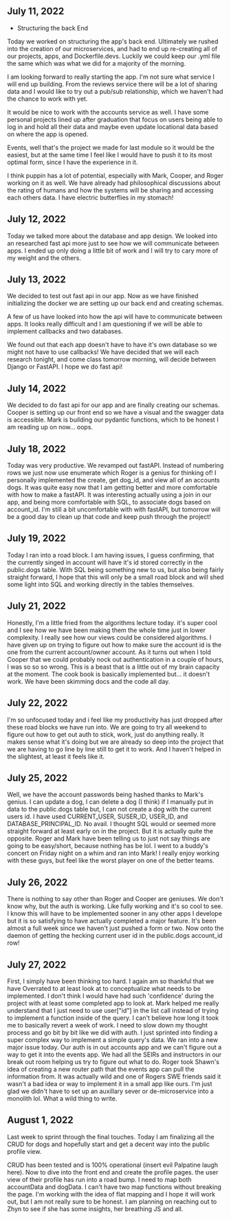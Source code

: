 ## July 11, 2022

* Structuring the back End

Today we worked on structuring the app's back end. Ultimately we rushed into the creation of our microservices, and had to end up re-creating all of our projects, apps, and Dockerfile.devs. Luckily we could keep our .yml file the same which was what we did for a majority of the morning. 

I am looking forward to really starting the app. I'm not sure what service I will end up building. From the reviews service there will be a lot of sharing data and I would like to try out a pub/sub relationship, which we haven't had the chance to work with yet. 

It would be nice to work with the accounts service as well. I have some personal projects lined up after graduation that focus on users being able to log in and hold all their data and maybe even update locational data based on where the app is opened. 

Events, well that's the project we made for last module so it would be the easiest, but at the same time I feel like I would have to push it to its most optimal form, since I have the experience in it. 

I think puppin has a lot of potential, especially with Mark, Cooper, and Roger working on it as well. We have already had philosophical discussions about the rating of humans and how the systems will be sharing and accessing each others data. I have electric butterflies in my stomach!

## July 12, 2022

Today we talked more about the database and app design. We looked into an researched fast api more just to see how we will communicate between apps. I ended up only doing a little bit of work and I will try to cary more of my weight and the others.

## July 13, 2022

We decided to test out fast api in our app. Now as we have finished initializing the docker we are setting up our back end and creating schemas. 

A few of us have looked into how the api will have to communicate between apps. It looks really difficult and I am questioning if we will be able to implement callbacks and two databases.

We found out that each app doesn't have to have it's own database so we might not have to use callbacks! We have decided that we will each research tonight, and come class tomorrow morning, will decide between Django or FastAPI. I hope we do fast api!

## July 14, 2022

We decided to do fast api for our app and are finally creating our schemas. Cooper is setting up our front end so we have a visual and the swagger data is accessible. Mark is building our pydantic functions, which to be honest I am reading up on now... oops. 

## July 18, 2022

Today was very productive. We revamped out fastAPI. Instead of numbering rows we just now use enumerate which Roger is a genius for thinking of! I personally implemented the create, get dog_id, and view all of an accounts dogs. It was quite easy now that I am getting better and more comfortable with how to make a fastAPI. It was interesting actually using a join in our app, and being more comfortable with SQL, to associate dogs based on account_id. I'm still a bit uncomfortable with with fastAPI, but tomorrow will be a good day to clean up that code and keep push through the project!

## July 19, 2022

Today I ran into a road block. I am having issues, I guess confirming, that the currently singed in account will have it's id stored correctly in the public.dogs table. With SQL being something new to us, but also being fairly straight forward, I hope that this will only be a small road block and will shed some light into SQL and working directly in the tables themselves. 

## July 21, 2022

Honestly, I'm a little fried from the algorithms lecture today. it's super cool and I see how we have been making them the whole time just in lower complexity. I really see how our views could be considered algorithms. I have given up on trying to figure out how to make sure the account id is the one from the current account/owner account. As it turns out when I told Cooper that we could probably nock out authentication in a couple of hours, I was so so so wrong. This is a beast that is a little out of my brain capacity at the moment. The cook book is basically implemented but... it  doesn't work. We have been skimming docs and the code all day. 

## July 22, 2022

I'm so unfocused today and i feel like my productivity has just dropped after these road blocks we have run into. We are going to try all weekend to figure out how to get out auth to stick, work, just do anything really. It makes sense what it's doing but we are already so deep into the project that we are having to go line by line still to get it to work. And I haven't helped in the slightest, at least it feels like it. 

## July 25, 2022

Well, we have the account passwords being hashed thanks to Mark's genius. I can update a dog, I can delete a dog (I think) if I manually put in data to the public.dogs table but, I can not create a dog with the current users id. I have used CURRENT_USER, SUSER_ID, USER_ID, and DATABASE_PRINCIPAL_ID. No avail. I thought SQL would or seemed more straight forward at least early on in the project. But it is actually quite the opposite. Roger and Mark have been telling us to just not say things are going to be easy/short, because nothing has be lol. I went to a buddy's concert on  Friday night on a whim and ran into Mark! I really enjoy working with these guys, but feel like the worst player on one of the better teams. 

## July 26, 2022

There is nothing to say other than Roger and Cooper are geniuses. We don't know why, but the auth is working. Like fully working and it's so cool to see. I know this will have to be implemented sooner in any other apps I develope but it is so satisfying to have actually completed a major feature. It's been almost a full week since we haven't just pushed a form or two. Now onto the daemon of getting the hecking current user id in the public.dogs account_id row!

## July 27, 2022

First, I simply have been thinking too hard. I again am so thankful that we have Overrated to at least look at to conceptualize what needs to be implemented. I don't think I would have had such 'confidence' during the project with at least some completed app to look at. Mark helped me really understand that I just need to use user["id"] in the list call instead of trying to implement a function inside of the query. I can't believe how long it took me to basically revert a week of work. I need to slow down my thought process and go bit by bit like we did with auth. I just sprinted into finding a super complex way to implement a simple query's data. We ran into a new major issue today. Our auth is in out accounts app and we can't figure out a way to get it into the events app. We had all the SEIRs and instructors in our break out room helping us try to figure out what to do. Roger took Shawn's idea of creating a new router path that the events app can pull the information from. It was actually wild and one of Rogers SWE friends said it wasn't a bad idea or way to implement it in a small app like ours. I'm just glad we didn't have to set up an auxillary sever or de-microservice into a monolith lol. What a wild thing to write. 

## August 1, 2022

Last week to sprint through the final touches. Today I am finalizing all the CRUD for dogs and hopefully start and get a decent way into the public profile view. 

CRUD has been tested and is 100% operational (insert evil Palpatine laugh here). Now to dive into the front end and create the profile pages. the user view of their profile has run into a road bump. I need to map both accountData and dogData. I can't have two map functions without breaking the page. I'm working with the idea of flat mapping and I hope it will work out, but I am not really sure to be honest. I am planning on reaching out to Zhyn to see if she has some insights, her breathing JS and all.  

